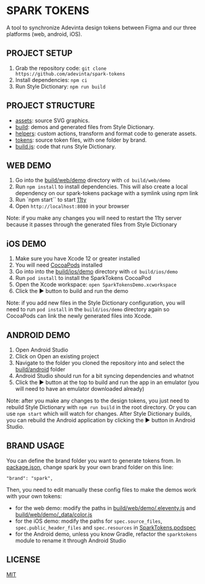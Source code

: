 # SPARK TOKENS

A tool to synchronize Adevinta design tokens between Figma and our three platforms (web, android, iOS).

## PROJECT SETUP

1. Grab the repository code: `git clone https://github.com/adevinta/spark-tokens`
2. Install dependencies: `npm ci`
3. Run Style Dictionary: `npm run build`

## PROJECT STRUCTURE

- [assets](assets): source SVG graphics.
- [build](build): demos and generated files from Style Dictionary.
- [helpers](helpers): custom actions, transform and format code to generate assets.
- [tokens](tokens): source token files, with one folder by brand.
- [build.js](build.js): code that runs Style Dictionary.

## WEB DEMO

1. Go into the [build/web/demo](build/web/demo) directory with `cd build/web/demo`
2. Run `npm install` to install dependencies. This will also create a local dependency on our spark-tokens package with a symlink using npm link
3. Run `npm start`` to start [11ty](https://www.11ty.dev/)
4. Open `http://localhost:8080` in your browser

Note: if you make any changes you will need to restart the 11ty server because it passes through the generated files from Style Dictionary

## iOS DEMO

1. Make sure you have Xcode 12 or greater installed
2. You will need [CocoaPods](https://cocoapods.org/) installed
3. Go into into the [build/ios/demo](build/ios/demo) directory with `cd build/ios/demo`
4. Run `pod install` to install the SparkTokens CocoaPod
5. Open the Xcode workspace: `open SparkTokensDemo.xcworkspace`
6. Click the ▶️ button to build and run the demo

Note: if you add new files in the Style Dictionary configuration, you will need to run `pod install` in the `build/ios/demo` directory again so CocoaPods can link the newly generated files into Xcode.

## ANDROID DEMO

1. Open Android Studio
2. Click on Open an existing project
3. Navigate to the folder you cloned the repository into and select the [build/android](build/android) folder
4. Android Studio should run for a bit syncing dependencies and whatnot
5. Click the ▶️ button at the top to build and run the app in an emulator (you will need to have an emulator downloaded already)

Note: after you make any changes to the design tokens, you just need to rebuild Style Dictionary with `npm run build` in the root directory. Or you can use `npm start` which will watch for changes. After Style Dictionary builds, you can rebuild the Android application by clicking the ▶️ button in Android Studio.

## BRAND USAGE

You can define the brand folder you want to generate tokens from. In [package.json](package.json), change spark by your own brand folder on this line:

```
"brand": "spark",
```

Then, you need to edit manually these config files to make the demos work with your own tokens:

- for the web demo: modify the paths in [build/web/demo/.eleventy.js](build/web/demo/.eleventy.js) and [build/web/demo/\_data/color.js](/build/web/demo/_data/color.js)
- for the iOS demo: modify the paths for `spec.source_files`, `spec.public_header_files` and `spec.resources` in [SparkTokens.podspec](SparkTokens.podspec)
- for the Android demo, unless you know Gradle, refactor the `sparktokens` module to rename it through Android Studio

## LICENSE

[MIT](LICENSE)
